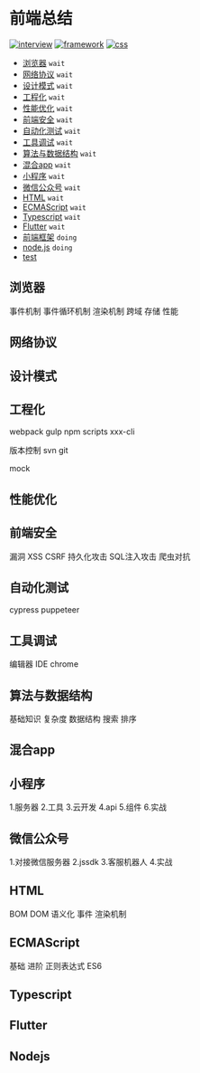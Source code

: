 # 前端总结

[![interview]](./interview/index.md)
[![framework]](./framework/index.md)
[![css]](./css/index.md)

[interview]:https://img.shields.io/badge/面试-interview-1572B6?style=flat-square&logo=buffer&logoColor=fff
[framework]:https://img.shields.io/badge/前端框架-framework-4FC08D?style=flat-square&labelColor=339966&logo=Vue.js&logoColor=fff
[css]:https://img.shields.io/badge/css-framework-00aaee?style=flat-square&labelColor=1572B6&logo=css3

* [浏览器](#浏览器) `wait`
* [网络协议](#网络协议) `wait`
* [设计模式](#设计模式) `wait`
* [工程化](#工程化) `wait`
* [性能优化](#性能优化) `wait`
* [前端安全](#前端安全) `wait`
* [自动化测试](#自动化测试) `wait`
* [工具调试](#工具调试) `wait`
* [算法与数据结构](#算法与数据结构) `wait`
* [混合app](#混合app) `wait`
* [小程序](#小程序) `wait`
* [微信公众号](#微信公众号) `wait`
* [HTML](#html) `wait`
* [ECMAScript](#ecmascript) `wait`
* [Typescript](#typescript) `wait`
* [Flutter](#flutter) `wait`
* [前端框架](#前端框架) `doing`
* [node.js](#nodejs) `doing`
* [test](./test.md)

## 浏览器

事件机制
事件循环机制
渲染机制
跨域
存储
性能

## 网络协议
## 设计模式
## 工程化

webpack
gulp
npm scripts
xxx-cli

版本控制
svn
git

mock

## 性能优化
## 前端安全

漏洞
XSS
CSRF
持久化攻击
SQL注入攻击
爬虫对抗

## 自动化测试

cypress
puppeteer

## 工具调试

编辑器 IDE
chrome

## 算法与数据结构

基础知识
复杂度
数据结构
搜索
排序

## 混合app

## 小程序

1.服务器
2.工具
3.云开发
4.api
5.组件
6.实战

## 微信公众号

1.对接微信服务器
2.jssdk
3.客服机器人
4.实战

## HTML

BOM
DOM
语义化
事件
渲染机制


## ECMAScript

基础
进阶
正则表达式
ES6

## Typescript
## Flutter

## Nodejs